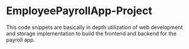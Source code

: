 # EmployeePayrollApp-Project
This code snippets are basically in depth utilization of web development and storage implementation to build the frontend and backend for the payroll app.
